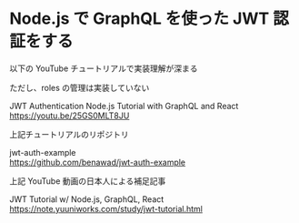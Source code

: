 # Node.js で GraphQL を使った JWT 認証をする

以下の YouTube チュートリアルで実装理解が深まる  

ただし、roles の管理は実装していない

JWT Authentication Node.js Tutorial with GraphQL and React  
https://youtu.be/25GS0MLT8JU

上記チュートリアルのリポジトリ

jwt-auth-example  
https://github.com/benawad/jwt-auth-example

上記 YouTube 動画の日本人による補足記事

JWT Tutorial w/ Node.js, GraphQL, React  
https://note.yuuniworks.com/study/jwt-tutorial.html
